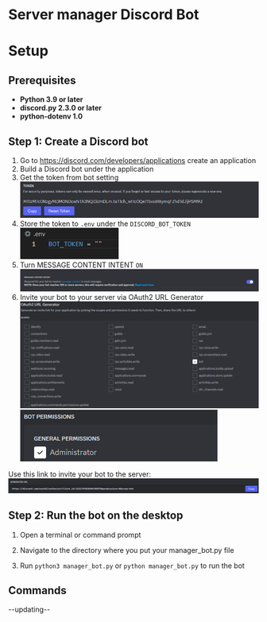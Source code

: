 # Server manager Discord Bot

# Setup
## Prerequisites
* **Python 3.9 or later**
* **discord.py 2.3.0 or later**
* **python-dotenv 1.0**

## Step 1: Create a Discord bot

1. Go to https://discord.com/developers/applications create an application
2. Build a Discord bot under the application
3. Get the token from bot setting
![alt text](image.png)
4. Store the token to `.env` under the `DISCORD_BOT_TOKEN`
![alt text](image-1.png)
5. Turn MESSAGE CONTENT INTENT `ON`
![alt text](image-2.png)
6. Invite your bot to your server via OAuth2 URL Generator
![alt text](image-4.png)
![alt text](image-5.png)

  Use this link to invite your bot to the server:
![alt text](image-3.png)

## Step 2: Run the bot on the desktop

1. Open a terminal or command prompt

2. Navigate to the directory where you put your manager_bot.py file

3. Run `python3 manager_bot.py` or `python manager_bot.py` to run the bot

## Commands
--updating--
